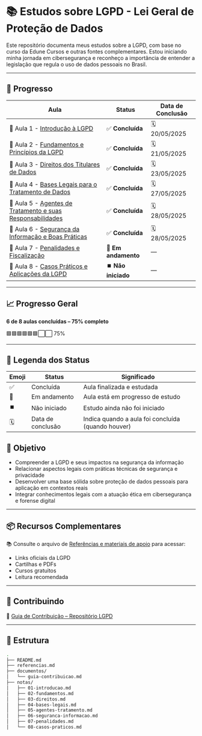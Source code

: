 # 📚 Estudos sobre LGPD - Lei Geral de Proteção de Dados

Este repositório documenta meus estudos sobre a LGPD, com base no curso da Edune Cursos e outras fontes complementares. Estou iniciando minha jornada em cibersegurança e reconheço a importância de entender a legislação que regula o uso de dados pessoais no Brasil.

---

## 📅 Progresso


| Aula | Status | Data de Conclusão |
|------|--------|-------------------|
| 📘 Aula 1 - [Introdução à LGPD](./notas/01-introducao.md) | ✅ **Concluída** | 🗓️ 20/05/2025 |
| 📘 Aula 2 - [Fundamentos e Princípios da LGPD](./notas/02-fundamentos.md)| ✅ **Concluída** | 🗓️ 21/05/2025 |
| 📘 Aula 3 - [Direitos dos Titulares de Dados](./notas/03-direitos.md) | ✅ **Concluída** | 🗓️ 23/05/2025 |
| 📘 Aula 4 - [Bases Legais para o Tratamento de Dados](./notas/04-bases-legais.md) | ✅ **Concluída** | 🗓️ 27/05/2025 |
| 📘 Aula 5 - [Agentes de Tratamento e suas Responsabilidades](./notas/05-agentes.md) | ✅ **Concluída** | 🗓️ 28/05/2025 |
| 📘 Aula 6 - [Segurança da Informação e Boas Práticas](./notas/06-seguranca.md) | ✅ **Concluída** | 🗓️ 28/05/2025 |
| 📘 Aula 7 - [Penalidades e Fiscalização](./notas/07-penalidades.md) | 🔄 **Em andamento** | — |
| 📘 Aula 8 - [Casos Práticos e Aplicações da LGPD](./notas/08-casos-praticos.md) | ⏹️ **Não iniciado** | — |

---

## 📈 Progresso Geral

**6 de 8 aulas concluídas – 75% completo**

🟩🟩🟩🟩🟩🟩⬜⬜ 75%

---

## 📘 Legenda dos Status

| Emoji | Status          | Significado                                           |
|-------|------------------|-------------------------------------------------------|
| ✅    | Concluída         | Aula finalizada e estudada                           |
| 🔄    | Em andamento      | Aula está em progresso de estudo                     |
| ⏹️    | Não iniciado      | Estudo ainda não foi iniciado                        |
| 🗓️    | Data de conclusão | Indica quando a aula foi concluída (quando houver)  |

## 🧠 Objetivo

- Compreender a LGPD e seus impactos na segurança da informação
- Relacionar aspectos legais com práticas técnicas de segurança e privacidade
- Desenvolver uma base sólida sobre proteção de dados pessoais para aplicação em contextos reais
- Integrar conhecimentos legais com a atuação ética em cibersegurança e forense digital

---

## 📦 Recursos Complementares

📚 Consulte o arquivo de [Referências e materiais de apoio](./referencias.md) para acessar:

- Links oficiais da LGPD  
- Cartilhas e PDFs  
- Cursos gratuitos  
- Leitura recomendada

---

## 🤝 Contribuindo

📘 [Guia de Contribuição – Repositório LGPD](./documentos/guia-contribuicao.md)

---

## 📁 Estrutura

```bash
.
├── README.md
├── referencias.md
├── documentos/
│   └── guia-contribuicao.md
├── notas/
│   ├── 01-introducao.md
│   ├── 02-fundamentos.md
│   ├── 03-direitos.md
│   ├── 04-bases-legais.md
│   ├── 05-agentes-tratamento.md
│   ├── 06-seguranca-informacao.md
│   ├── 07-penalidades.md
│   └── 08-casos-praticos.md

